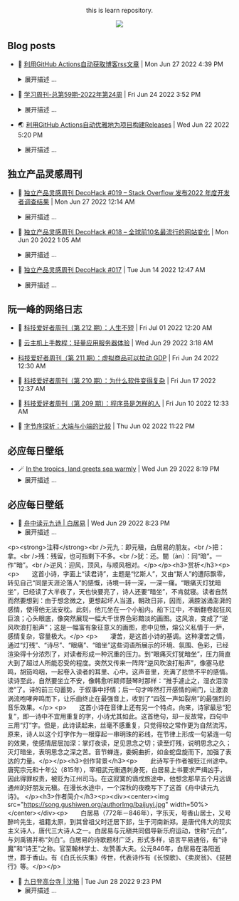 <div align="center">

this is learn repository.

![](https://wiki.eryajf.net/img/dengxia.gif)

</div>


## Blog posts
<!-- BLOG-POST-LIST:START -->
- 🫶 [利用GitHub Actions自动获取博客rss文章](https://wiki.eryajf.net/pages/1b1ba3/) | Mon Jun 27 2022 4:39 PM 
    <details><summary>展开描述 ...</summary> 
    在GitHub中，我们能看到每个人都在折腾个人同名仓库的profile，我在这上边也花了不少的时间，在这个冲浪经历中，感觉外国人折腾的好像要更厉害一些，浏览过程中看到有人能直接在个人的profile中生成博客最近更新文章，很是新颖，于是就学习了一下。 
    </details> 

- 🧰 [学习周刊-总第59期-2022年第24周](https://wiki.eryajf.net/pages/b0bdd0/) | Fri Jun 24 2022 3:52 PM 
    <details><summary>展开描述 ...</summary> 
    学习周刊-总第59期-2022年第24周 
    </details> 

- 🌏 [利用GitHub Actions自动优雅地为项目构建Releases](https://wiki.eryajf.net/pages/f3e878/) | Wed Jun 22 2022 5:20 PM 
    <details><summary>展开描述 ...</summary> 
    基于git管理的项目，通常在分支管理之外，还会通过tag来对代码进行管理，尤其像go语言，go mod更是依赖tag来对项目的版本进行管理，因此合理的版本管理，对于项目的发展也会是更加健康的一个激励。GitHub中有一个Releases的概念，其实与tag差不多，简单理解就是在打一个tag的基础之上，用releases来进行管理。如果你没有了解过这里边的概念，那么要想成功打一个release还是有点难度的。 
    </details> 
<!-- BLOG-POST-LIST:END -->

## 独立产品灵感周刊

<!-- DecoHack:START -->
- 🌊 [独立产品灵感周刊 DecoHack #019 – Stack Overflow 发布2022 年度开发者调查结果](https://www.decohack.com/Post/699) | Mon Jun 27 2022 12:14 AM 
    <details><summary>展开描述 ...</summary> 
    本周刊记录有趣好玩的独立产品设计开发相关内容，每周发布，感兴趣的伙伴可以点击订阅我的周刊。为保证每期都能收到建 [&amp;#8230;] 
    </details> 

- 💪 [独立产品灵感周刊 DecoHack #018 – 全球前10名最流行的网站变化](https://www.decohack.com/Post/680) | Mon Jun 20 2022 1:05 AM 
    <details><summary>展开描述 ...</summary> 
    本周刊记录有趣好玩的独立产品设计开发相关内容，每周发布，感兴趣的伙伴可以点击订阅我的周刊。为保证每期都能收到建 [&amp;#8230;] 
    </details> 

- 🐎 [独立产品灵感周刊 DecoHack #017](https://www.decohack.com/Post/663) | Tue Jun 14 2022 12:47 AM 
    <details><summary>展开描述 ...</summary> 
    本周刊记录有趣好玩的独立产品设计开发相关内容，每周发布，感兴趣的伙伴可以点击订阅我的周刊。欢迎通过 Twitt [&amp;#8230;] 
    </details> 
<!-- DecoHack:END -->

## 阮一峰的网络日志

<!-- ruanyf:START -->
- 🦣 [科技爱好者周刊（第 212 期）：人生不短](http://www.ruanyifeng.com/blog/2022/07/weekly-issue-212.html) | Fri Jul 01 2022 12:20 AM 

- 👺 [云主机上手教程：轻量应用服务器体验](http://www.ruanyifeng.com/blog/2022/06/cloud-server-getting-started-tutorial.html) | Wed Jun 29 2022 3:18 AM 

-  [科技爱好者周刊（第 211 期）：虚拟商品可以拉动 GDP](http://www.ruanyifeng.com/blog/2022/06/weekly-issue-211.html) | Fri Jun 24 2022 12:30 AM 

- 🐲 [科技爱好者周刊（第 210 期）：为什么软件变得复杂](http://www.ruanyifeng.com/blog/2022/06/weekly-issue-210.html) | Fri Jun 17 2022 12:37 AM 

- 🦅 [科技爱好者周刊（第 209 期）：程序员是怎样的人](http://www.ruanyifeng.com/blog/2022/06/weekly-issue-209.html) | Fri Jun 10 2022 12:33 AM 

- 🧰 [字节序探析：大端与小端的比较](http://www.ruanyifeng.com/blog/2022/06/endianness-analysis.html) | Thu Jun 02 2022 11:22 PM 
<!-- ruanyf:END -->

## 必应每日壁纸

<!-- bing:START -->
- 🪄 [In the tropics, land greets sea warmly](https://cn.bing.com/?FORM=BEHPTB&ensearch=1&date=20220629) | Wed Jun 29 2022 8:19 PM 
    <details><summary>展开描述 ...</summary> 
    &lt;div&gt;20220629-In the tropics, land greets sea warmly&lt;/div&gt;&lt;div&gt;&lt;img src=&quot;https://images.weserv.nl?url=bing.com/th?id=OHR.PhangNgaBay_EN-CN8916325737_1920x1080.jpg&amp;amp;rf=LaDigue_1920x1080.jpg&amp;amp;pid=hp&quot;&gt;&lt;/div&gt;&lt;div&gt;&lt;a href=&quot;https://images.weserv.nl?url=bing.com/th?id=OHR.PhangNgaBay_EN-CN8916325737_1920x1080.jpg&amp;amp;rf=LaDigue_1920x1080.jpg&amp;amp;pid=hp&quot; target=&quot;_blank&quot;&gt;下载此壁纸（1920x1080）&lt;/a&gt;&lt;br&gt;&lt;br&gt;&lt;/div&gt;&lt;p&gt;Only in the tropics do forests grow in salt water. Take this forest of mangrove trees in Phang Nga Bay in southern Thailand, one of the largest and best preserved mangrove forests in the country. Adapted to thrive in coastal marshes and swamps, mangroves can filter saltwater and withstand strong coastal storms. Virtually all mangrove forests and all species of mangrove grow only in the tropical regions of the world. They are protectors of the coastlines, acting as a buffer against storms and floods.&lt;/p&gt; 
    </details> 
<!-- bing:END -->

## 必应每日壁纸

<!-- shiwen:START -->
- 🤩 [舟中读元九诗 | 白居易](https://feedx.net/read?r=shiwen&d=226301) | Wed Jun 29 2022 8:23 PM 
    <details><summary>展开描述 ...</summary> 
    &lt;h2&gt;舟中读元九诗&lt;/h2&gt;[唐代] 白居易&lt;div style=&quot;color: #5b4636;&quot;&gt;把君诗卷灯前读，诗尽灯残天未明。&lt;br /&gt;眼痛灭灯犹闇坐，逆风吹浪打船声。 &lt;/div&gt;&lt;h3&gt;译文及注释&lt;/h3&gt;&lt;p&gt;&lt;p&gt;&lt;strong&gt;译文&lt;/strong&gt;&lt;br /&gt;拿着你的诗卷在灯前看，诗读完了灯也快灭了而天还没有亮。&lt;br /&gt;看诗看到眼睛痛，熄灭了灯还在黑暗中坐着，逆风吹着浪花拍打着小船。&lt;/p&gt;
&lt;p&gt;&lt;strong&gt;注释&lt;/strong&gt;&lt;br /&gt;元九：即元稹，白居易的朋友。&lt;br /&gt;把：拿。&lt;br /&gt;残：残留，也可指剩下不多。&lt;br /&gt;犹：还。闇（àn）：同“暗”。一作“暗”。&lt;br /&gt;逆风：迎风，顶风，与顺风相对。&lt;/p&gt;&lt;/p&gt;&lt;h3&gt;赏析&lt;/h3&gt;&lt;p&gt;&lt;p&gt;　　这首小诗，字面上“读君诗”，主题是“忆斯人”，又由“斯人”的遭际飘零，转见自己“同是天涯沦落人”的感慨，诗境一转一深，一深一痛。“眼痛灭灯犹暗坐”，已经读了大半夜了，天也快要亮了，诗人还要“暗坐”，不肯就寝。读者自然而然要想到：由于想念微之，更想起坏人当道，朝政日非，因而，满腔汹涌澎湃的感情，使得他无法安枕。此刻，他兀坐在一个小船内。船下江中，不断翻卷起狂风巨浪；心头眼底，像突然展现一幅大千世界色彩黯淡的画图。这风浪，变成了“逆风吹浪打船声”；这是一幅富有象征意义的画图，悲中见愤，熔公义私情于一炉，感情复杂，容量极大。&lt;/p&gt;
&lt;p&gt;　　凄苦，是这首小诗的基调。这种凄苦之情，通过“灯残”、“诗尽”、“眼痛”、“暗坐”这些词语所展示的环境、氛围、色彩，已经渲染得十分浓烈了，对读者形成一种沉重的压力。到“眼痛灭灯犹暗坐”，压力简直大到了超过人所能忍受的程度。突然又传来一阵阵“逆风吹浪打船声”，像塞马悲鸣，胡笳呜咽，一起卷入读者的耳里、心中。这声音里，充满了悲愤不平的感情。读诗至此，自然要坐立不安，像韩愈听颖师鼓琴时那样：“推手遽止之，湿衣泪滂滂”了。诗的前三句蓄势，于叙事中抒情；后一句才哗然打开感情的闸门，让激浪涡流咆哮奔鸣而下，让乐曲终止在最强音上，收到了“四弦一声如裂帛”的最强烈的音乐效果。&lt;/p&gt;
&lt;p&gt;　　这首小诗在音律上还有另一个特点。向来，诗家最忌“犯复”，即一诗中不宜用重复的字，小诗尤其如此。这首绝句，却一反故常，四句中三用“灯”字。但是，此诗读起来，丝毫不感重复，只觉得较之常作更为自然流泻。原来，诗人以这个灯字作为一根穿起一串明珠的彩线，在节律上形成一句紧连一句的效果，使感情层层加深：掌灯夜读，足见思念之切；读至灯残，说明思念之久；灭灯暗坐，表明思念之深之苦。音节蝉连，委婉曲折，如金蛇盘旋而下，加强了表达的力量。&lt;/p&gt;&lt;/p&gt;&lt;h3&gt;创作背景&lt;/h3&gt;&lt;p&gt;　　此诗写于作者被贬江州途中。唐宪宗元和十年公（815年），宰相武元衡遇刺身死，白居易上书要求严缉凶手，因此得罪权贵，被贬为江州司马。在这寂寞的谪戌旅途中，他想念那早五个月远谪通州的好朋友元稹。在漫长水途中，一个深秋的夜晚写下了这首《舟中读元九诗》。 &lt;/p&gt;&lt;h3&gt;作者简介&lt;/h3&gt;&lt;p&gt;&lt;div&gt;&lt;center&gt;&lt;img src=&quot;https://song.gushiwen.org/authorImg/baijuyi.jpg&quot; width=50%&gt;&lt;/center&gt;&lt;/div&gt;&lt;p&gt;　　白居易（772年－846年），字乐天，号香山居士，又号醉吟先生，祖籍太原，到其曾祖父时迁居下邽，生于河南新郑。是唐代伟大的现实主义诗人，唐代三大诗人之一。白居易与元稹共同倡导新乐府运动，世称“元白”，与刘禹锡并称“刘白”。白居易的诗歌题材广泛，形式多样，语言平易通俗，有“诗魔”和“诗王”之称。官至翰林学士、左赞善大夫。公元846年，白居易在洛阳逝世，葬于香山。有《白氏长庆集》传世，代表诗作有《长恨歌》、《卖炭翁》、《琵琶行》等。&lt;/p&gt;&lt;/p&gt; 
    </details> 

- 🐻 [九日登高台寺 | 沈辂](https://feedx.net/read?r=shiwen&d=226291) | Tue Jun 28 2022 9:23 PM 
    <details><summary>展开描述 ...</summary> 
    &lt;h2&gt;九日登高台寺&lt;/h2&gt;[清代] 沈辂&lt;div style=&quot;color: #5b4636;&quot;&gt;万里秋光客兴赊，同人九日惜年华。&lt;br /&gt;台高不尽看枫叶，院净何须坐菊花。&lt;br /&gt;对酒披襟形独放，凭风落帽笑谁加。&lt;br /&gt;诗成合座皆珠玉，归去迟迟满落霞。 &lt;/div&gt;&lt;h3&gt;译文及注释&lt;/h3&gt;&lt;p&gt;①这首诗选自《乾隆宁夏府志》。高台寺，系西夏天授礼法延祚十年（1047年），在都城兴庆府（今银川市）东15里处的黄河岸畔兴建的规模宏大的佛教寺庙群。旧址在今银川市东郊红花乡高台寺村。&lt;br /&gt;②赊：长；远。&lt;br /&gt;③惜年华：爱惜时光。&lt;br /&gt;④坐菊花：在菊花丛中设宴。&lt;br /&gt;⑤形独放：指不受拘束，率性而为。&lt;br /&gt;⑥“凭风落帽”句：用典。《晋书·孟嘉传》：孟嘉在大宴中因风吹落帽而依然风度翩翩，当人们嘲讽他时，又能从容应对使四座叹服。后遂用“落帽”称扬人的气度宽宏，风流倜傥，潇洒儒雅。&lt;br /&gt;⑦珠玉：喻诗文之美。 &lt;/p&gt;&lt;h3&gt;作者简介&lt;/h3&gt;&lt;p&gt;&lt;/p&gt;&lt;br&gt;&lt;hr&gt;&lt;div&gt;获取更多RSS：&lt;br&gt;&lt;a href=&quot;https://feedx.net&quot; style=&quot;color:orange&quot; target=&quot;_blank&quot;&gt;https://feedx.net&lt;/a&gt; &lt;br&gt;&lt;a href=&quot;https://feedx.fun&quot; style=&quot;color:orange&quot; target=&quot;_blank&quot;&gt;https://feedx.fun&lt;/a&gt;&lt;br&gt;&lt;/div&gt; 
    </details> 
<!-- shiwen:END -->